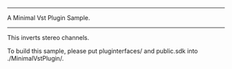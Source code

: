 *****
A Minimal Vst Plugin Sample.
*****

This inverts stereo channels.

To build this sample, please put pluginterfaces/ and public.sdk into ./MinimalVstPlugin/.
